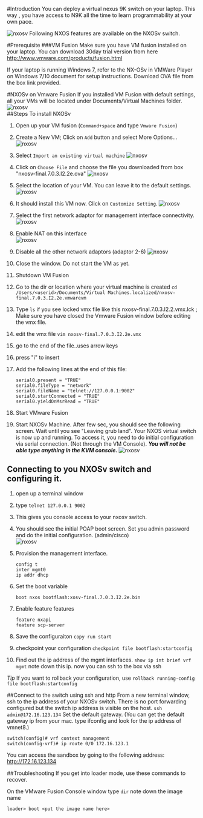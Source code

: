 


#Introduction
You can deploy a virtual nexus 9K switch on your laptop.  This way , you  have access to N9K all the time to learn programmability at your own pace.

![nxosv](/images/nxosv-v-10.png)
Following NXOS features are available on the NXOSv switch.


#Prerequisite
###VM Fusion
Make sure you have VM fusion  installed on your laptop.  You can download 30day trial version from here
http://www.vmware.com/products/fusion.html

If your laptop is running Windows 7, refer to the NX-OSv in VMWare Player on Windows 7/10 document for setup instructions.
Download OVA file from the box link provided.

#NXOSv on Vmware Fusion
If you installed VM Fusion with default settings, all your VMs will be located under Documents/Virtual Machines  folder.
![nxosv](/images/nxosv-v-1.png)  
##Steps To install NXOSv
1. Open up your VM fusion  (`Command+space` and type `Vmware Fusion`)
2. Create a New VM; Click on `Add`  button and select More Options...
![nxosv](/images/nxosv-v-2.png)  
3. Select `Import an existing virtual machine`
![nxosv](/images/nxosv-v-3.png)  
4. Click on `Choose File` and choose the file you downloaded from box  "nxosv-final.7.0.3.I2.2e.ova"
![nxosv](/images/nxosv-v-4.png)  
5. Select the location  of your VM.  You can leave it to the default settings.
![nxosv](/images/nxosv-v-5.png)  
6. It should install this VM now.  Click on `Customize Setting`.
![nxosv](/images/nxosv-v-6.png)   
7. Select the first network adaptor for management interface connectivity.
![nxosv](/images/nxosv-v-7.png)
8. Enable NAT on this interface  
![nxosv](/images/nxosv-v-8.png)
9. Disable all the other network adaptors (adaptor 2-6)
![nxosv](/images/nxosv-v-9.png)   
10. Close the window.  Do not start the VM as yet.
11. Shutdown VM Fusion
12. Go to the dir or location where your virtual machine is created  `cd  /Users/<userid>/Documents/Virtual Machines.localized/nxosv-final.7.0.3.I2.2e.vmwarevm`
13. Type `ls`
    if you see locked vmx file like this nxosv-final.7.0.3.I2.2.vmx.lck  ; Make sure you have closed the Vmware Fusion window before editing the vmx file.
14. edit the vmx file
        `vim nxosv-final.7.0.3.I2.2e.vmx`
15. go to the end of the file..uses arrow keys
16. press "i" to insert
17. Add the following lines at the end of this file:

    ```
    serial0.present = "TRUE"
    serial0.fileType = "network"
    serial0.fileName = "telnet://127.0.0.1:9002"
    serial0.startConnected = "TRUE"
    serial0.yieldOnMsrRead = "TRUE"
    ```

18. Start VMware Fusion
19. Start NXOSv Machine.
    After few sec, you should see the following screen.  Wait until you see "Leaving grub land".  Your NXOS virtual switch is now up and running. To access it, you need to do initial configuration via serial connection.  (Not through the VM Console). ***You will not be able type anything in the KVM console.***
    ![nxosv](/images/nxosv-v-11.png)  


## Connecting to you NXOSv switch and configuring it.
1. open up a terminal window
2. type `telnet 127.0.0.1 9002`
3. This gives you console access to your nxosv switch.
4. You should see the initial POAP boot screen. Set you admin password and do the initial configuration. (admin/cisco)  
 ![nxosv](/images/nxosv-v-11.png)  
5. Provision the management interface.

    ```
    config t
    inter mgmt0
    ip addr dhcp
    ```

5. Set the boot variable

    `boot nxos bootflash:xosv-final.7.0.3.I2.2e.bin`

6. Enable feature features

    ```
    feature nxapi
    feature scp-server
    ```
6. Save the configuraiton
    `copy run start`
7. checkpoint your configuration
    `checkpoint file bootflash:startconfig`

7. Find out the ip address of the mgmt interfaces.
    `show ip int brief vrf mgmt`
    note down this ip.  now you can ssh to the box via ssh

*Tip*
If you want to rollback your configuration, use
`rollback running-config file bootflash:startconfig`

##Connect to the switch using ssh and http
From a new terminal window, ssh to the ip address of your NXOSv switch.  There is no port forwarding configured but the switch ip address is visible on the host.
`ssh  admin@172.16.123.134`
Set the default gateway. (You can get the default gateway ip from your mac. type ifconfig and look for the ip address of vmnet8.)
```
switch(config)# vrf context management
switch(config-vrf)# ip route 0/0 172.16.123.1
```
You can access the sandbox by going to the  following address:    http://172.16.123.134

##Troubleshooting
If you get into loader mode, use these commands to recover.

On the VMware Fusion Console window
type `dir`
note down the image name

`loader> boot <put the image name here>`
